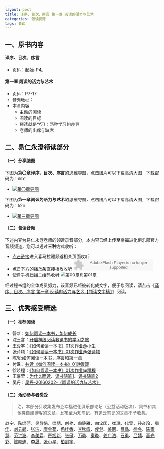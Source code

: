```yaml
---
layout: post
title: 译序、目次、序言 第一章 阅读的活力与艺术
categories: 领读资源
tags: 领读
---
```


## 一、原书内容

#### 译序、目次、序言

- 页码：起始-P4。

#### 第一章 阅读的活力与艺术

- 页码：P7-17
- 音频地址：
- 本章内容
	- 主动的阅读
	- 阅读的目标
	- 预读就是学习：两种学习的差异
	- 老师的出席与缺席

## 二、易仁永澄领读部分

#### （一）分享脑图

下图为**第〇章译序、目次、序言**的思维导图，点击图片可以下载高清大图，下载密码为：ihb1

- [![第〇章导图](http://77fm42.com1.z0.glb.clouddn.com/htrab-nt-s00small.jpeg)](http://pan.baidu.com/s/1c1qLNnM)

下图为**第一章阅读的活力与艺术**的思维导图，点击图片可以下载高清大图，下载密码为：k2ii

- [![第三章导图](http://77fm42.com1.z0.glb.clouddn.com/htrab-nt-s01small.jpeg)](http://pan.baidu.com/s/1eQSvrUE)

#### （二）领读音频

下述内容为易仁永澄老师的领读录音部分，本内容已经上传至幸福进化俱乐部官方音频频道，您可以通过**三种**方式收听：

- [点击链接](http://www.ximalaya.com/12605301/sound/12156938)进入喜马拉雅频道相关页面收听
- 点击下方的播放条直接播放收听
	<object type="application/x-shockwave-flash" id="ximalaya_player" data="http://www.ximalaya.com/swf/sound/orange.swf?id=12156938" width="260" height="36"></object>
- 使用手机扫描二维码收听
![第00章和第01章](http://77fm42.com1.z0.glb.clouddn.com/htrab-qr-s00s01.png)

经过秘书组的全体成员努力，该音频已经被转化成文字，便于您阅读，请点击《[译序、目次、序言 第一章 阅读的活力与艺术【领读文字稿】](http://htrab.com/sesson00-01-text/)》阅读。

## 三、优秀感受精选

#### （一）推荐阅读

- 昝新：[如何阅读一本书，如何成长](http://www.jianshu.com/p/d42ef15b0fb4)
- 沈玉含：[开启神级阅读教课书的学习之旅](http://www.jianshu.com/p/2faef830da64)
- 王浚宇：[《如何阅读一本书》01次作业@小生](http://www.jianshu.com/p/6f48f35e73e8)
- 张诗颖：[《如何阅读一本书》01次作业@张诗颖](http://www.jianshu.com/p/dd2116cf2782)
- 陈斅:[如何阅读一本书，序言和第一章](http://www.jianshu.com/p/5e0a0e79a7a4)
- 付翠：[共读《如何阅读一本书》01@暖暖](http://www.jianshu.com/p/8a58515b9dfc)
- 徐晓程：[《如何阅读一本书》01次作业@程程](http://www.jianshu.com/p/8c6ba0ca167e)
- 王嘉莹：[为什么而读](http://www.jianshu.com/p/941ac9d80fe6)、[读书随笔1](http://www.jianshu.com/p/93578229c33f)、[读书随笔2](http://www.jianshu.com/p/f013ad3fceb1)
- 吴丹：[吴丹-20160202-《阅读的活力与艺术》](http://note.youdao.com/share/?id=c074b07d27b89b25cc76417d04d07968&type=note)

#### （二）活动参与者感受

> 注，本部分只收集发布至幸福进化俱乐部论坛（公益活动版块）、简书和其他类自建博客的文章，发布至为知笔记、有道云笔记的文章不予收集。

[赵宁](http://www.jianshu.com/p/f0d73426feba)、[陈绿萍](http://www.jianshu.com/p/8d70f4e86b4b)、[吴慧娟](http://blog.sina.com.cn/s/blog_132a4b0b60102w6fu.html)、[梁靖](http://www.jianshu.com/p/0ec2b058a221)、[刘艳](http://www.jianshu.com/p/ee64f5657a05)、[翁静雅](http://www.jianshu.com/p/b744ca25fb68)、[白宝团](http://www.jianshu.com/p/1710aa3501ba)、[崔璐](http://www.jianshu.com/p/75589a52450b)、[代雯](http://www.jianshu.com/p/50b1745d0957)、[孙彦玲](http://www.jianshu.com/p/8f7ef57306b7)、[周佳](http://www.jianshu.com/p/5bcaf5c70d30)、[刘云鹤](http://www.jianshu.com/p/692bee9777ad)、[张洁](http://www.jianshu.com/p/c6a569bad987)、[廖金菊](http://www.jianshu.com/p/b8c15706ad21)、[杨桂香](http://www.jianshu.com/p/4f7e42d12616)、[李秋霞](http://www.jianshu.com/p/d290cdcd5fa2)、[侯健](http://www.jianshu.com/p/a18ec154f23e)、[姜囡](http://www.jianshu.com/p/4302a6985aa7)、[蔡晶](http://www.jianshu.com/p/56739a1dbd95)、[徐冬](http://www.jianshu.com/p/e47e8a200076)、[陈家慧](http://www.jianshu.com/p/f9829aca3125)、[范洪波](http://www.jianshu.com/p/1ec6b4e2386d)、[李美霖](http://www.jianshu.com/p/5bb680efdd60)、[严旭新](http://www.jianshu.com/p/0f1da5e98a53)、[张傲](http://fromwiz.com/share/s/16eTHQ0KXh7y2FJV1W2R6SqK3pD7RK080Ao22hHjnX2pgXj6)、[万勇](http://www.jianshu.com/p/b683dbff3d0d)、[秦璇](http://www.jianshu.com/p/753adca5f2f0)、[姜广浩](http://www.jianshu.com/p/c8b9ca8ec4b3)、[石勇](http://www.jianshu.com/p/63ea2d6c4842)、[吕婧](http://www.jianshu.com/p/287dcbe9bd90)、[高光彩](http://www.jianshu.com/p/13a47b23eb67)、[陈晓迪](http://www.jianshu.com/p/294ac0da0c25)、[李晟](http://www.jianshu.com/p/97e73e7c081e)、[张小星](http://fromwiz.com/share/s/10bxJH2YkA3G245_Bc0dRhtl2qaQ3x3IvQ0x2QPoRQ2WuLZw)、[柏剑宇](http://www.jianshu.com/p/b7869917e3da)、
